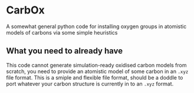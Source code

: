 # CarbOx
A somewhat general python code for installing oxygen groups in atomistic models of carbons via some simple heuristics

## What you need to already have
This code cannot generate simulation-ready oxidised carbon models from scratch, you need to provide an atomistic model of some carbon in an `.xyz` file format. This is a smiple and flexible file format, should be a doddle to port whatever your carbon structure is currently in to an `.xyz` format.
